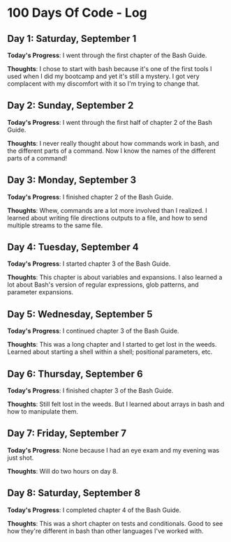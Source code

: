 # 100 Days Of Code - Log

## Day 1: Saturday, September 1

**Today's Progress**: I went through the first chapter of the Bash Guide.

**Thoughts**: I chose to start with bash because it's one of the first tools I used when I did my bootcamp and yet it's still a mystery. I got very complacent with my discomfort with it so I'm trying to change that.

## Day 2: Sunday, September 2

**Today's Progress**: I went through the first half of chapter 2 of the Bash Guide.

**Thoughts**: I never really thought about how commands work in bash, and the different parts of a command. Now I know the names of the different parts of a command!

## Day 3: Monday, September 3

**Today's Progress**: I finished chapter 2 of the Bash Guide.

**Thoughts**: Whew, commands are a lot more involved than I realized. I learned about writing file directions outputs to a file, and how to send multiple streams to the same file.

## Day 4: Tuesday, September 4

**Today's Progress**: I started chapter 3 of the Bash Guide.

**Thoughts**: This chapter is about variables and expansions. I also learned a lot about Bash's version of regular expressions, glob patterns, and parameter expansions.

## Day 5: Wednesday, September 5

**Today's Progress**: I continued chapter 3 of the Bash Guide.

**Thoughts**: This was a long chapter and I started to get lost in the weeds. Learned about starting a shell within a shell; positional parameters, etc.

## Day 6: Thursday, September 6

**Today's Progress**: I finished chapter 3 of the Bash Guide.

**Thoughts**: Still felt lost in the weeds. But I learned about arrays in bash and how to manipulate them.

## Day 7: Friday, September 7

**Today's Progress**: None because I had an eye exam and my evening was just shot.

**Thoughts**: Will do two hours on day 8.

## Day 8: Saturday, September 8

**Today's Progress**: I completed chapter 4 of the Bash Guide.

**Thoughts**: This was a short chapter on tests and conditionals. Good to see how they're different in bash than other languages I've worked with.
